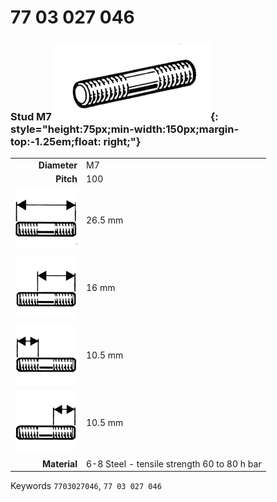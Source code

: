 # 77 03 027 046

### Stud M7 ![](../assets/images/parts/stud.png){: style="height:75px;min-width:150px;margin-top:-1.25em;float: right;"}

|   |   |
|---:|---|
**Diameter** | M7
**Pitch** | 100
![](../assets/images/stud_total.png) | 26.5 mm
![](../assets/images/stud_total_right.png) | 16 mm
![](../assets/images/stud_left.png) | 10.5 mm
![](../assets/images/stud_right.png) | 10.5 mm
**Material** | 6-8 Steel - tensile strength 60 to 80 h bar

Keywords `7703027046`, `77 03 027 046`
